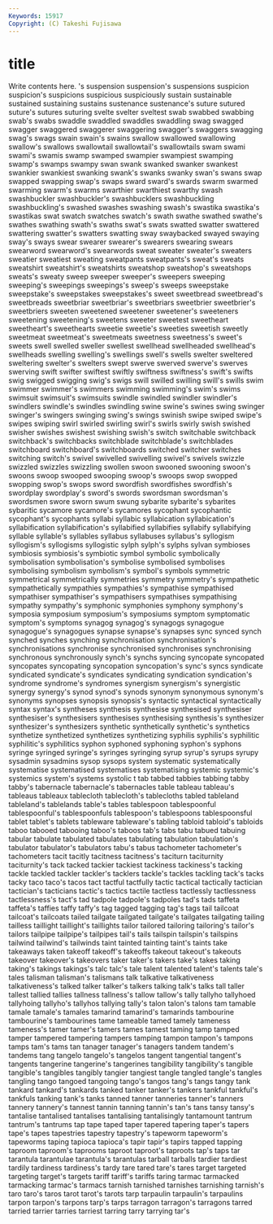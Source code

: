 ```yaml
---
Keywords: 15917 
Copyright: (C) Takeshi Fujisawa
---
```


# title

Write contents here.
's suspension suspension's suspensions suspicion suspicion's suspicions suspicious suspiciously
sustain sustainable sustained sustaining sustains sustenance sustenance's suture sutured suture's
sutures suturing svelte svelter sveltest swab swabbed swabbing swab's swabs
swaddle swaddled swaddles swaddling swag swagged swagger swaggered swaggerer swaggering
swagger's swaggers swagging swag's swags swain swain's swains swallow swallowed
swallowing swallow's swallows swallowtail swallowtail's swallowtails swam swami swami's swamis
swamp swamped swampier swampiest swamping swamp's swamps swampy swan swank
swanked swanker swankest swankier swankiest swanking swank's swanks swanky swan's
swans swap swapped swapping swap's swaps sward sward's swards swarm
swarmed swarming swarm's swarms swarthier swarthiest swarthy swash swashbuckler swashbuckler's
swashbucklers swashbuckling swashbuckling's swashed swashes swashing swash's swastika swastika's swastikas
swat swatch swatches swatch's swath swathe swathed swathe's swathes swathing
swath's swaths swat's swats swatted swatter swattered swattering swatter's swatters
swatting sway swaybacked swayed swaying sway's sways swear swearer swearer's
swearers swearing swears swearword swearword's swearwords sweat sweater sweater's sweaters
sweatier sweatiest sweating sweatpants sweatpants's sweat's sweats sweatshirt sweatshirt's sweatshirts
sweatshop sweatshop's sweatshops sweats's sweaty sweep sweeper sweeper's sweepers sweeping
sweeping's sweepings sweepings's sweep's sweeps sweepstake sweepstake's sweepstakes sweepstakes's sweet
sweetbread sweetbread's sweetbreads sweetbriar sweetbriar's sweetbriars sweetbrier sweetbrier's sweetbriers sweeten
sweetened sweetener sweetener's sweeteners sweetening sweetening's sweetens sweeter sweetest sweetheart
sweetheart's sweethearts sweetie sweetie's sweeties sweetish sweetly sweetmeat sweetmeat's sweetmeats
sweetness sweetness's sweet's sweets swell swelled sweller swellest swellhead swellheaded
swellhead's swellheads swelling swelling's swellings swell's swells swelter sweltered sweltering
swelter's swelters swept swerve swerved swerve's swerves swerving swift swifter
swiftest swiftly swiftness swiftness's swift's swifts swig swigged swigging swig's
swigs swill swilled swilling swill's swills swim swimmer swimmer's swimmers
swimming swimming's swim's swims swimsuit swimsuit's swimsuits swindle swindled swindler
swindler's swindlers swindle's swindles swindling swine swine's swines swing swinger
swinger's swingers swinging swing's swings swinish swipe swiped swipe's swipes
swiping swirl swirled swirling swirl's swirls swirly swish swished swisher
swishes swishest swishing swish's switch switchable switchback switchback's switchbacks switchblade
switchblade's switchblades switchboard switchboard's switchboards switched switcher switches switching switch's
swivel swivelled swivelling swivel's swivels swizzle swizzled swizzles swizzling swollen
swoon swooned swooning swoon's swoons swoop swooped swooping swoop's swoops
swop swopped swopping swop's swops sword swordfish swordfishes swordfish's swordplay
swordplay's sword's swords swordsman swordsman's swordsmen swore sworn swum swung
sybarite sybarite's sybarites sybaritic sycamore sycamore's sycamores sycophant sycophantic sycophant's
sycophants syllabi syllabic syllabication syllabication's syllabification syllabification's syllabified syllabifies syllabify
syllabifying syllable syllable's syllables syllabus syllabuses syllabus's syllogism syllogism's syllogisms
syllogistic sylph sylph's sylphs sylvan symbioses symbiosis symbiosis's symbiotic symbol
symbolic symbolically symbolisation symbolisation's symbolise symbolised symbolises symbolising symbolism symbolism's
symbol's symbols symmetric symmetrical symmetrically symmetries symmetry symmetry's sympathetic sympathetically
sympathies sympathies's sympathise sympathised sympathiser sympathiser's sympathisers sympathises sympathising sympathy
sympathy's symphonic symphonies symphony symphony's symposia symposium symposium's symposiums symptom
symptomatic symptom's symptoms synagog synagog's synagogs synagogue synagogue's synagogues synapse
synapse's synapses sync synced synch synched synches synching synchronisation synchronisation's
synchronisations synchronise synchronised synchronises synchronising synchronous synchronously synch's synchs syncing
syncopate syncopated syncopates syncopating syncopation syncopation's sync's syncs syndicate syndicated
syndicate's syndicates syndicating syndication syndication's syndrome syndrome's syndromes synergism synergism's
synergistic synergy synergy's synod synod's synods synonym synonymous synonym's synonyms
synopses synopsis synopsis's syntactic syntactical syntactically syntax syntax's syntheses synthesis
synthesise synthesised synthesiser synthesiser's synthesisers synthesises synthesising synthesis's synthesizer synthesizer's
synthesizers synthetic synthetically synthetic's synthetics synthetize synthetized synthetizes synthetizing syphilis
syphilis's syphilitic syphilitic's syphilitics syphon syphoned syphoning syphon's syphons syringe
syringed syringe's syringes syringing syrup syrup's syrups syrupy sysadmin sysadmins
sysop sysops system systematic systematically systematise systematised systematises systematising systemic
systemic's systemics system's systems systolic t tab tabbed tabbies tabbing
tabby tabby's tabernacle tabernacle's tabernacles table tableau tableau's tableaus tableaux
tablecloth tablecloth's tablecloths tabled tableland tableland's tablelands table's tables tablespoon
tablespoonful tablespoonful's tablespoonfuls tablespoon's tablespoons tablespoonsful tablet tablet's tablets tableware
tableware's tabling tabloid tabloid's tabloids taboo tabooed tabooing taboo's taboos
tab's tabs tabu tabued tabuing tabular tabulate tabulated tabulates tabulating
tabulation tabulation's tabulator tabulator's tabulators tabu's tabus tachometer tachometer's tachometers
tacit tacitly tacitness tacitness's taciturn taciturnity taciturnity's tack tacked tackier
tackiest tackiness tackiness's tacking tackle tackled tackler tackler's tacklers tackle's
tackles tackling tack's tacks tacky taco taco's tacos tact tactful
tactfully tactic tactical tactically tactician tactician's tacticians tactic's tactics tactile
tactless tactlessly tactlessness tactlessness's tact's tad tadpole tadpole's tadpoles tad's
tads taffeta taffeta's taffies taffy taffy's tag tagged tagging tag's
tags tail tailcoat tailcoat's tailcoats tailed tailgate tailgated tailgate's tailgates
tailgating tailing tailless taillight taillight's taillights tailor tailored tailoring tailoring's
tailor's tailors tailpipe tailpipe's tailpipes tail's tails tailspin tailspin's tailspins
tailwind tailwind's tailwinds taint tainted tainting taint's taints take takeaways
taken takeoff takeoff's takeoffs takeout takeout's takeouts takeover takeover's takeovers
taker taker's takers take's takes taking taking's takings takings's talc
talc's tale talent talented talent's talents tale's tales talisman talisman's
talismans talk talkative talkativeness talkativeness's talked talker talker's talkers talking
talk's talks tall taller tallest tallied tallies tallness tallness's tallow
tallow's tally tallyho tallyhoed tallyhoing tallyho's tallyhos tallying tally's talon
talon's talons tam tamable tamale tamale's tamales tamarind tamarind's tamarinds
tambourine tambourine's tambourines tame tameable tamed tamely tameness tameness's tamer
tamer's tamers tames tamest taming tamp tamped tamper tampered tampering
tampers tamping tampon tampon's tampons tamps tam's tams tan tanager
tanager's tanagers tandem tandem's tandems tang tangelo tangelo's tangelos tangent
tangential tangent's tangents tangerine tangerine's tangerines tangibility tangibility's tangible tangible's
tangibles tangibly tangier tangiest tangle tangled tangle's tangles tangling tango
tangoed tangoing tango's tangos tang's tangs tangy tank tankard tankard's
tankards tanked tanker tanker's tankers tankful tankful's tankfuls tanking tank's
tanks tanned tanner tanneries tanner's tanners tannery tannery's tannest tannin
tanning tannin's tan's tans tansy tansy's tantalise tantalised tantalises tantalising
tantalisingly tantamount tantrum tantrum's tantrums tap tape taped taper tapered
tapering taper's tapers tape's tapes tapestries tapestry tapestry's tapeworm tapeworm's
tapeworms taping tapioca tapioca's tapir tapir's tapirs tapped tapping taproom
taproom's taprooms taproot taproot's taproots tap's taps tar tarantula tarantulae
tarantula's tarantulas tarball tarballs tardier tardiest tardily tardiness tardiness's tardy
tare tared tare's tares target targeted targeting target's targets tariff
tariff's tariffs taring tarmac tarmacked tarmacking tarmac's tarmacs tarnish tarnished
tarnishes tarnishing tarnish's taro taro's taros tarot tarot's tarots tarp
tarpaulin tarpaulin's tarpaulins tarpon tarpon's tarpons tarp's tarps tarragon tarragon's
tarragons tarred tarried tarrier tarries tarriest tarring tarry tarrying tar's
